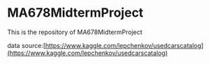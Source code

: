 # MA678MidtermProject
This is the repository of MA678MidtermProject

data source:[https://www.kaggle.com/lepchenkov/usedcarscatalog](https://www.kaggle.com/lepchenkov/usedcarscatalog)    

